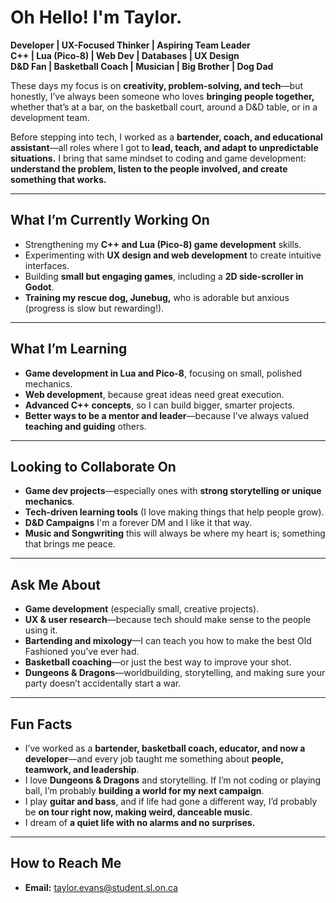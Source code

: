 # Oh Hello! I'm Taylor.

**Developer | UX-Focused Thinker | Aspiring Team Leader**  
**C++ | Lua (Pico-8) | Web Dev | Databases | UX Design**  
**D&D Fan | Basketball Coach | Musician | Big Brother | Dog Dad**  

These days my focus is on **creativity, problem-solving, and tech**—but honestly, I’ve always been someone who loves **bringing people together,** whether that’s at a bar, on the basketball court, around a D&D table, or in a development team.  

Before stepping into tech, I worked as a **bartender, coach, and educational assistant**—all roles where I got to **lead, teach, and adapt to unpredictable situations.** I bring that same mindset to coding and game development: **understand the problem, listen to the people involved, and create something that works.**  

---

## What I’m Currently Working On  
- Strengthening my **C++ and Lua (Pico-8) game development** skills.  
- Experimenting with **UX design and web development** to create intuitive interfaces.  
- Building **small but engaging games**, including a **2D side-scroller in Godot**.  
- **Training my rescue dog, Junebug,** who is adorable but anxious (progress is slow but rewarding!).  

---

## What I’m Learning  
- **Game development in Lua and Pico-8**, focusing on small, polished mechanics.  
- **Web development**, because great ideas need great execution.  
- **Advanced C++ concepts**, so I can build bigger, smarter projects.  
- **Better ways to be a mentor and leader**—because I’ve always valued **teaching and guiding** others.  

---

## Looking to Collaborate On    
- **Game dev projects**—especially ones with **strong storytelling or unique mechanics**.  
- **Tech-driven learning tools** (I love making things that help people grow). 
- **D&D Campaigns** I'm a forever DM and I like it that way.
- **Music and Songwriting** this will always be where my heart is; something that brings me peace. 

---

## Ask Me About  
- **Game development** (especially small, creative projects).  
- **UX & user research**—because tech should make sense to the people using it.  
- **Bartending and mixology**—I can teach you how to make the best Old Fashioned you’ve ever had.  
- **Basketball coaching**—or just the best way to improve your shot.  
- **Dungeons & Dragons**—worldbuilding, storytelling, and making sure your party doesn’t accidentally start a war.  
 
---

## Fun Facts  
- I’ve worked as a **bartender, basketball coach, educator, and now a developer**—and every job taught me something about **people, teamwork, and leadership**.  
- I love **Dungeons & Dragons** and storytelling. If I’m not coding or playing ball, I’m probably **building a world for my next campaign**.  
- I play **guitar and bass**, and if life had gone a different way, I’d probably be **on tour right now, making weird, danceable music**.  
- I dream of **a quiet life with no alarms and no surprises.**  

---

## How to Reach Me  
- **Email:** taylor.evans@student.sl.on.ca  

